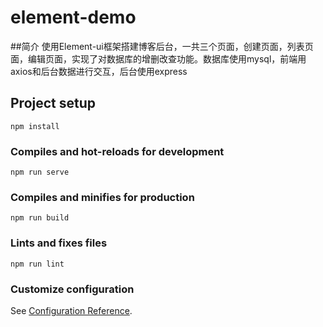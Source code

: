 # element-demo

##简介
使用Element-ui框架搭建博客后台，一共三个页面，创建页面，列表页面，编辑页面，实现了对数据库的增删改查功能。数据库使用mysql，前端用axios和后台数据进行交互，后台使用express


## Project setup
```
npm install
```

### Compiles and hot-reloads for development
```
npm run serve
```

### Compiles and minifies for production
```
npm run build
```

### Lints and fixes files
```
npm run lint
```

### Customize configuration
See [Configuration Reference](https://cli.vuejs.org/config/).
